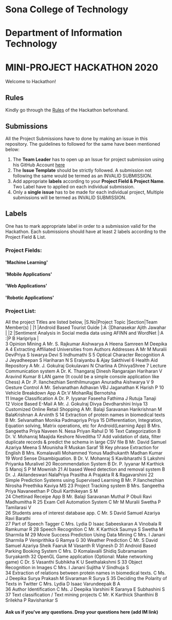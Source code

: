 # Sona College of Technology
# Department of Information Technology
# MINI-PROJECT HACKATHON 2020
Welcome to Hackathon!  

## Rules
Kindly go through the [Rules](rules.md) of the Hackathon beforehand.

## Submissions
All the Project Submissions have to done by making an issue in this repository. The guidelines to followed for the same have been mentioned below:
1. The **Team Leader** has to open up an Issue for project submission using his GitHub Account [here](https://github.com/aldostalin/SonaITHackathon/issues/new/choose)
2. The **Issue Template** should be strictly followed. A submission not following the same would be termed as an INVALID SUBMISSION.
3. Add appropriate **labels** according to your **Project Field & Project Name**. Two Label have to applied on each individual submission.
4. Only a **single issue** has to be made for each individual project, Multiple submissions will be termed as INVALID SUBMISSION.

## Labels
One has to mark appropriate label in order to a submission valid for the Hackathon. Each submissions should have at least 2 labels according to the Project Field & List.

### Project Fields:

#### 'Machine Learning'
#### 'Mobile Applications'
#### 'Web Applications'
#### 'Robotic Applications'

### Project List:
All the project Titles are listed below,
|S.No|Project Topic                                                   |Section|Team Member(s)		                                 |
|1	 |Android Based Tourist Guide	                                    |:A	   :|Dhanasekar	Ajith	Jawahar                          |
|2	 |Sentiment Analysis in Social media data using AFINN and WordNet	|:A	   :|P B Haripriya	                                   |	
3	Opinion Mining	A	Mr. S. Rajkumar	Aishwarya A	Heena Samreen M	Deepika A
4	Extracting Affiliated Universities from Authors Addresses	A	Mr M Muralii	DeviPriya S	Iswarya Devi S	Indhumathi S
5	Optical Character Recognition	A		J Jeyadheepan	S Hariharan	N S Eraiyanbu & Ajay Sakthivel
6	Health Aid Repository	A	Mr. J. Gokulraj	Gokulavani N	Charlina A	DhivyaShree
7	Lecture Communication system	A	Dr. K. Thangaraj	Dinesh Rangarajan	Hariharan V	Aravind Kumar
8	LAN game (It could be a simple console application like Chess)	A	Dr .P. Ilanchezhian	Senthilmurugan	Anuradha	Aishwarya V
9	Gesture Control	A	Mr. Selvanathan	Adhavan VBJ	Jaganathan K	Harish P
10	Vehicle Breakdown App	A	Dr.V MohanRaj	Bernotsha		
11	Image Classification	A	Dr. P. Iyyanar	Faseeha Fathima J	Rutuja Tanaji	
12	Voice Based E-Mail	A	Mr. J. Gokulraj	Divya	Devdharshini	Iniya
13	Customized Online Retail Shopping	A	Mr. Balaji Saravanan	Harikrishnan M	BalaKrishnan A	Arvinth S
14	Extraction of protein names in biomedical texts	B	Mr. Selvanathan	Monika	Padmapriya	Priya
15	Differentiation, Integration, Equation solving, Matrix operations, etc for Android(Learning App)	B	Mrs. Sangeetha Priya	Naveen N.	Nesa Priyan	Rahul D
16	Text Categorization	B	Dr. V. Mohanraj	Maajida	Keshore	Niveditha
17	Add validation of data, filter duplicate records & predict the schema in large CSV file	B	Mr. David Samuel Azariya	Meena S	Mounisha R	Muskan Saraf
18	Key phrase Extraction for English	B	Mrs. Komalavalli	Mohammed Yonus	Madhukanth	Madhan Kumar
19	Word Sense Disambiguation.	B	Dr. V. Mohanraj	S Kavibharathi	S Lakshmi Priyanka	Muralivel
20	Recommendation System	B	Dr. P. Iyyanar	M Karthick	S Manoj	S P M Mownish
21	AI based Weed detection and removal system	B	Dr. J. Akilandeswari	NalaPriya	Prasitha A	Prajakta R & Ragavarshini
22	Simple Prediction Systems using Supervised Learning	B	Mr. P.Ilanchezhian	Nirosha	Preethika	Kaviya MS
23	Project Tracking system	B	Mrs. Sangeetha Priya	Navaneethan P	Obuli Karthikeyan S M	
24	Chettinad Receipe App	B	Mr. Balaji Saravanan	Muthal P	Obuli Ravi	Madhumitha R
25	Exam Cell Automation System	C	Mr M Muralii	Swetha P	Tamilarasi V	
26	Students area of interest database app.	C	Mr. S David Samuel Azariya	Ravi Barathi		
27	Part of Speech Tagger	C	Mrs. Lydia D Isaac	Sabeeskaran A	Vinobala R	Ramkumar R
28	Speech Recognition	C	Mr. K Karthick	Saumya S	Swetha M	Sharmila M
29	Movie Success Prediction Using Data Mining	C	Mrs. I Janani	Sharmila P	Veniprithika G	Ramya G
30	Weather Prediction	C	Mr. S David Samuel Azariya	Sheik Faaruk M	Vasanth R	Vignesh D
31	Android Based Parking Booking System	C	Mrs. D Komalavalli	Shidiq	Subramaniam	Suryakanth
32	OpenGL Game application (Optional: Make networking game)	C	Dr. S Vasanthi	Subhikha K U	Seethalakshmi S	
33	Object Recognition in Images	C	Mrs. I Janani	Sujitha V	Sindhuja S	
34	Extraction of relations between protein names in biomedical texts.	C	Ms. J Deepika	Surya Prakash M	Sivaraman R	Surya S
35	Deciding the Polarity of Texts in Twitter	C	Mrs. Lydia D Isaac	Varundeepak B A		
36	Author Identification	C	Ms. J Deepika	Varshini R	Saranya E	Subhashini S
37	Text classification / Text mining projects	C	Mr. K Karthick	Shanthini B	Srilekha P	Ravishankar S

#### Ask us if you've any questions. Drop your questions here (add IM link)
